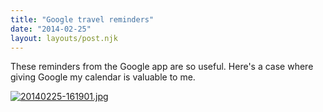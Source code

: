 ```yaml
---
title: "Google travel reminders"
date: "2014-02-25"
layout: layouts/post.njk
---
```


These reminders from the Google app are so useful. Here's a case where giving Google my calendar is valuable to me.

[![20140225-161901.jpg](images/20140225-161901.jpg)](http://bentsai.files.wordpress.com/2014/02/20140225-161901.jpg)
